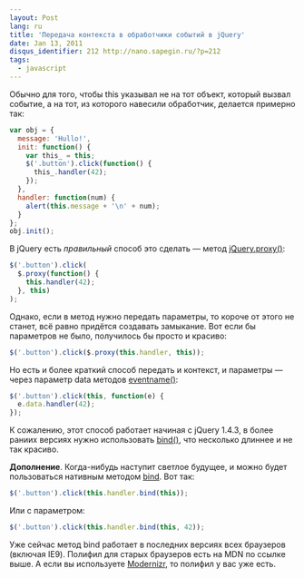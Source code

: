 ```yaml
---
layout: Post
lang: ru
title: 'Передача контекста в обработчики событий в jQuery'
date: Jan 13, 2011
disqus_identifier: 212 http://nano.sapegin.ru/?p=212
tags:
  - javascript
---
```


Обычно для того, чтобы this указывал не на тот объект, который вызвал событие, а на тот, из которого навесили обработчик, делается примерно так:

```javascript
var obj = {
  message: 'Hullo!',
  init: function() {
    var this_ = this;
    $('.button').click(function() {
      this_.handler(42);
    });
  },
  handler: function(num) {
    alert(this.message + '\n' + num);
  }
};
obj.init();
```

В jQuery есть _правильный_ способ это сделать — метод [jQuery.proxy()](http://api.jquery.com/jQuery.proxy/):

```javascript
$('.button').click(
  $.proxy(function() {
    this.handler(42);
  }, this)
);
```

Однако, если в метод нужно передать параметры, то короче от этого не станет, всё равно придётся создавать замыкание. Вот если бы параметров не было, получилось бы просто и красиво:

```javascript
$('.button').click($.proxy(this.handler, this));
```

Но есть и более краткий способ передать и контекст, и параметры — через параметр data методов [eventname()](http://api.jquery.com/click/):

```javascript
$('.button').click(this, function(e) {
  e.data.handler(42);
});
```

К сожалению, этот способ работает начиная с jQuery 1.4.3, в более раниих версиях нужно использовать [bind()](http://api.jquery.com/bind/), что несколько длиннее и не так красиво.

**Дополнение**. Когда-нибудь наступит светлое будущее, и можно будет пользоваться нативным методом [bind](https://developer.mozilla.org/en-US/docs/Web/JavaScript/Reference/Global_Objects/Function/bind). Вот так:

```javascript
$('.button').click(this.handler.bind(this));
```

Или с параметром:

```javascript
$('.button').click(this.handler.bind(this, 42));
```

Уже сейчас метод bind работает в последних версиях всех браузеров (включая IE9). Полифил для старых браузеров есть на MDN по ссылке выше. А если вы используете [Modernizr](https://modernizr.com/), то полифил у вас уже есть.
